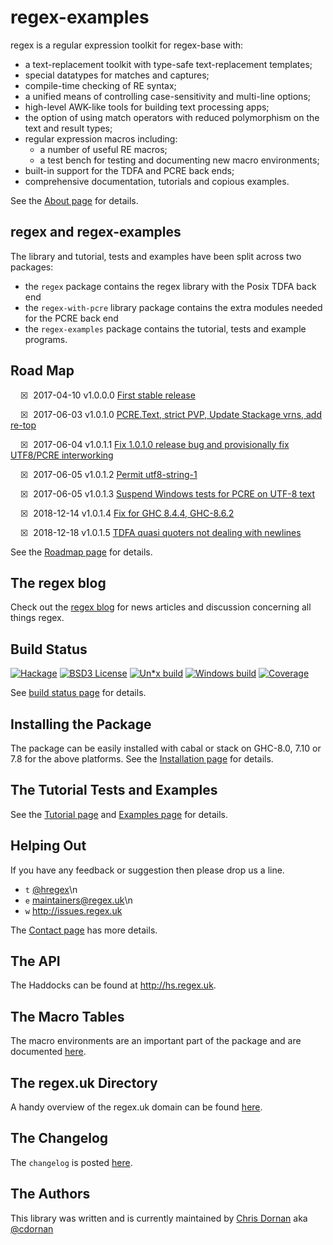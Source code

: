 # regex-examples

regex is a regular expression toolkit for regex-base with:

  * a text-replacement toolkit with type-safe text-replacement templates;
  * special datatypes for matches and captures;
  * compile-time checking of RE syntax;
  * a unified means of controlling case-sensitivity and multi-line options;
  * high-level AWK-like tools for building text processing apps;
  * the option of using match operators with reduced polymorphism on the
    text and result types;
  * regular expression macros including:
      + a number of useful RE macros;
      + a test bench for testing and documenting new macro environments;
  * built-in support for the TDFA and PCRE back ends;
  * comprehensive documentation, tutorials and copious examples.


See the [About page](http://about.regex.uk) for details.


## regex and regex-examples

The library and tutorial, tests and examples have been split across
two packages:

  * the `regex` package contains the regex library with the Posix TDFA
    back end
  * the `regex-with-pcre` library package contains the extra modules
    needed for the PCRE back end
  * the `regex-examples` package contains the tutorial, tests
    and example programs.


## Road Map

&nbsp;&nbsp;&nbsp;&nbsp;&#x2612;&nbsp;&nbsp;2017-04-10  v1.0.0.0  [First stable release](https://github.com/iconnect/regex/milestone/3)

&nbsp;&nbsp;&nbsp;&nbsp;&#x2612;&nbsp;&nbsp;2017-06-03  v1.0.1.0  [PCRE.Text, strict PVP, Update Stackage vrns, add re-top](https://github.com/iconnect/regex/milestone/19)

&nbsp;&nbsp;&nbsp;&nbsp;&#x2612;&nbsp;&nbsp;2017-06-04  v1.0.1.1  [Fix 1.0.1.0 release bug and provisionally fix UTF8/PCRE interworking](https://github.com/iconnect/regex/milestone/20)

&nbsp;&nbsp;&nbsp;&nbsp;&#x2612;&nbsp;&nbsp;2017-06-05  v1.0.1.2  [Permit utf8-string-1](https://github.com/iconnect/regex/milestone/21)

&nbsp;&nbsp;&nbsp;&nbsp;&#x2612;&nbsp;&nbsp;2017-06-05  v1.0.1.3  [Suspend Windows tests for PCRE on UTF-8 text](https://github.com/iconnect/regex/milestone/22)

&nbsp;&nbsp;&nbsp;&nbsp;&#x2612;&nbsp;&nbsp;2018-12-14  v1.0.1.4  [Fix for GHC 8.4.4, GHC-8.6.2](https://github.com/iconnect/regex/milestone/23)

&nbsp;&nbsp;&nbsp;&nbsp;&#x2612;&nbsp;&nbsp;2018-12-18  v1.0.1.5  [TDFA quasi quoters not dealing with newlines](https://github.com/iconnect/regex/milestone/24)



See the [Roadmap page](http://roadmap.regex.uk) for details.


## The regex blog

Check out the [regex blog](http://blog.regex.uk) for news articles and
discussion concerning all things regex.


## Build Status

[![Hackage](http://regex.uk/badges/hackage.svg)](https://hackage.haskell.org/package/regex) [![BSD3 License](http://regex.uk/badges/license.svg)](https://tldrlegal.com/license/bsd-3-clause-license-%28revised%29) [![Un*x build](http://regex.uk/badges/unix-build.svg)](https://travis-ci.org/iconnect/regex) [![Windows build](http://regex.uk/badges/windows-build.svg)](https://ci.appveyor.com/project/engineerirngirisconnectcouk/regex/branch/master) [![Coverage](http://regex.uk/badges/coverage.svg)](https://coveralls.io/github/iconnect/regex?branch=master)

See [build status page](http://regex.uk/build-status) for details.


## Installing the Package

The package can be easily installed with cabal or stack on GHC-8.0,
 7.10 or 7.8 for the above platforms. See the
[Installation page](http://installation.regex.uk) for details.


## The Tutorial Tests and Examples

See the [Tutorial page](http://tutorial.regex.uk) and
[Examples page](http://examples.regex.uk) for details.


## Helping Out

If you have any feedback or suggestion then please drop us a line.

  * `t` [&#64;hregex](https://twitter.com/hregex)\n
  * `e` maintainers@regex.uk\n
  * `w` http://issues.regex.uk

The [Contact page](http://contact.regex.uk) has more details.


## The API

The Haddocks can be found at http://hs.regex.uk.


## The Macro Tables

The macro environments are an important part of the package and
are documented [here](http://macros.regex.uk).


## The regex.uk Directory

A handy overview of the regex.uk domain can be found
[here](http://directory.regex.uk).


## The Changelog

The `changelog` is posted [here](http://changelog.regex.uk).


## The Authors

This library was written and is currently maintained by
[Chris Dornan](mailto:chris.dornan@irisconnect.com) aka
[&#64;cdornan](https://twitter.com/cdornan)
